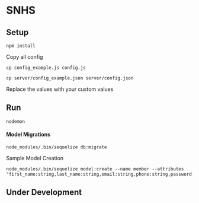 # SNHS


## Setup

```
npm install
```

Copy all config

```
cp config_example.js config.js
```

```
cp server/config_example.json server/config.json
```

Replace the values with your custom values


## Run

```
nodemon
```


#### Model Migrations

```
node_modules/.bin/sequelize db:migrate
```


Sample Model Creation
 
```
node_modules/.bin/sequelize model:create --name member --attributes "first_name:string,last_name:string,email:string,phone:string,password:string"
```


## Under Development


